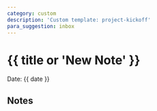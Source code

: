 ```yaml
---
category: custom
description: 'Custom template: project-kickoff'
para_suggestion: inbox
---
```


# {{ title or 'New Note' }}

Date: {{ date }}

## Notes

